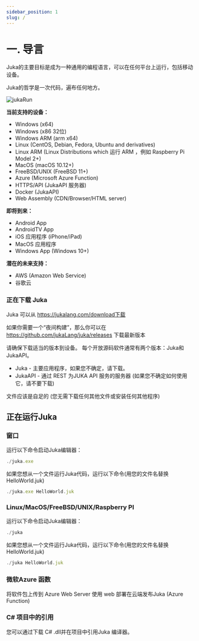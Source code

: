 ```yaml
---
sidebar_position: 1
slug: /
---
```


# 一. 导言

Juka的主要目标是成为一种通用的编程语言，可以在任何平台上运行，包括移动设备。

Juka的哲学是一次代码，遍布任何地方。

![jukaRun](https://user-images.githubusercontent.com/11934545/176820860-9ff1eff4-cbde-4e90-a56f-b0826f4760a5.gif)

__当前支持的设备：__
- Windows (x64)
- Windows (x86 32位)
- Windows ARM (arm x64)
- Linux (CentOS, Debian, Fedora, Ubuntu and derivatives)
- Linux ARM (Linux Distributions which 运行 ARM ，例如 Raspberry Pi Model 2+)
- MacOS (macOS 10.12+)
- FreeBSD/UNIX (FreeBSD 11+)
- Azure (Microsoft Azure Function)
- HTTPS/API (JukaAPI 服务器)
- Docker (JukaAPI)
- Web Assembly (CDN/Browser/HTML server)

__即将到来：__
- Android App
- AndroidTV App
- iOS 应用程序 (iPhone/iPad)
- MacOS 应用程序
- Windows App (Windows 10+)

__潜在的未来支持：__
- AWS (Amazon Web Service)
- 谷歌云


### 正在下载 Juka
Juka 可以从 https://jukalang.com/download下载

如果你需要一个“夜间构建”，那么你可以在 https://github.com/jukaLang/juka/releases 下载最新版本

请确保下载适当的版本到设备。 每个开放源码软件通常有两个版本：Juka和JukaAPI。
- Juka - 主要应用程序，如果您不确定，请下载。
- JukaAPI - 通过 REST 为JUKA API 服务的服务器 (如果您不确定如何使用它，请不要下载)

文件应该是自足的 (您无需下载任何其他文件或安装任何其他程序)

## 正在运行Juka

### 窗口

运行以下命令启动Juka编辑器：

```jsx
./juka.exe
```

如果您想从一个文件运行Juka代码，运行以下命令(用您的文件名替换HelloWorld.juk)

```jsx
./juka.exe HelloWorld.juk
```

### Linux/MacOS/FreeBSD/UNIX/Raspberry PI

运行以下命令启动Juka编辑器：
```jsx
./juka
```

如果您想从一个文件运行Juka代码，运行以下命令(用您的文件名替换HelloWorld.juk)

```jsx
./juka HelloWorld.juk
```


### 微软Azure 函数

将软件包上传到 Azure Web Server 使用 web 部署在云端发布Juka (Azure Function)

### C# 项目中的引用

您可以通过下载 C# .dll并在项目中引用Juka 编译器。
